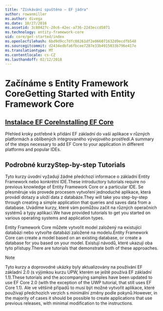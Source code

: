 ```yaml
---
title: "Získávání spuštěno – EF jádra"
author: rowanmiller
ms.author: divega
ms.date: 10/27/2016
ms.assetid: 3c88427c-20c6-42ec-a736-22d3eccd5071
ms.technology: entity-framework-core
uid: core/get-started/index
ms.openlocfilehash: 6bd9d9cc7dfc08261df2e066071632d9ecdfb548
ms.sourcegitcommit: d2434edbfa6fbcee7287e33b4915033b796e417e
ms.translationtype: MT
ms.contentlocale: cs-CZ
ms.lasthandoff: 02/12/2018
---
```

# <a name="getting-started-with-entity-framework-core"></a><span data-ttu-id="7dc1d-102">Začínáme s Entity Framework Core</span><span class="sxs-lookup"><span data-stu-id="7dc1d-102">Getting Started with Entity Framework Core</span></span>

## <a name="installing-ef-coreinstallindexmd"></a>[<span data-ttu-id="7dc1d-103">Instalace EF Core</span><span class="sxs-lookup"><span data-stu-id="7dc1d-103">Installing EF Core</span></span>](install/index.md)

<span data-ttu-id="7dc1d-104">Přehled kroky potřebné k přidání EF základní do vaší aplikace v různých platformách a oblíbených integrovaného vývojového prostředí.</span><span class="sxs-lookup"><span data-stu-id="7dc1d-104">A summary of the steps necessary to add EF Core to your application in different platforms and popular IDEs.</span></span>

## <a name="step-by-step-tutorials"></a><span data-ttu-id="7dc1d-105">Podrobné kurzy</span><span class="sxs-lookup"><span data-stu-id="7dc1d-105">Step-by-step Tutorials</span></span>

<span data-ttu-id="7dc1d-106">Tyto kurzy úvodní vyžadují žádné předchozí informace o základní Entity Framework nebo konkrétní IDE.</span><span class="sxs-lookup"><span data-stu-id="7dc1d-106">These introductory tutorials require no previous knowledge of Entity Framework Core or a particular IDE.</span></span> <span data-ttu-id="7dc1d-107">Se přesměruje vás provede procesem vytvoření jednoduché aplikace, která provádí dotazy a uloží data z databáze.</span><span class="sxs-lookup"><span data-stu-id="7dc1d-107">They will take you step-by-step through creating a simple application that queries and saves data from a database.</span></span> <span data-ttu-id="7dc1d-108">Uvádíme kurzy, které vám pomůžou začít na různých operačních systémů a typy aplikací.</span><span class="sxs-lookup"><span data-stu-id="7dc1d-108">We have provided tutorials to get you started on various operating systems and application types.</span></span>

<span data-ttu-id="7dc1d-109">Entity Framework Core můžete vytvořit model založený na existující databázi nebo vytvořte databázi založené na modelu.</span><span class="sxs-lookup"><span data-stu-id="7dc1d-109">Entity Framework Core can create a model based on an existing database, or create a database for you based on your model.</span></span> <span data-ttu-id="7dc1d-110">Existují návodů, které ukazují oba tyto přístupy.</span><span class="sxs-lookup"><span data-stu-id="7dc1d-110">There are tutorials that demonstrate both of these approaches.</span></span>

> [!NOTE]  
> <span data-ttu-id="7dc1d-111">Tyto kurzy a doprovodné ukázky byly aktualizovány na používání EF základní 2.0 (s výjimkou kurzu UPW, kterém se ještě používá EF základní 1.1).</span><span class="sxs-lookup"><span data-stu-id="7dc1d-111">These tutorials and the accompanying samples have been updated to use EF Core 2.0 (with the exception of the UWP tutorial, that still uses EF Core 1.1).</span></span> <span data-ttu-id="7dc1d-112">Ale ve většině případů to musí být možné vytvořit aplikace, které používají předchozích verzích s minimální změny podle pokynů.</span><span class="sxs-lookup"><span data-stu-id="7dc1d-112">However, in the majority of cases it should be possible to create applications that use previous releases, with minimal modification to the instructions.</span></span> 
